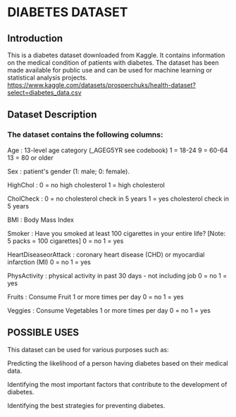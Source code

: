 # DIABETES DATASET 
 
## Introduction 
 
This is a diabetes dataset downloaded from Kaggle. It contains information on the medical condition of patients with diabetes. The dataset has been made available for public use and can be used for machine learning or statistical analysis projects. https://www.kaggle.com/datasets/prosperchuks/health-dataset?select=diabetes_data.csv 
 
## Dataset Description 
 
### The dataset contains the following columns: 
 
Age : 13-level age category (_AGEG5YR see codebook) 1 = 18-24 9 = 60-64 13 = 80 or older 
 
Sex : patient's gender (1: male; 0: female). 
 
HighChol : 0 = no high cholesterol 1 = high cholesterol 
 
CholCheck : 0 = no cholesterol check in 5 years 1 = yes cholesterol check in 5 years 
 
BMI : Body Mass Index 
 
Smoker : Have you smoked at least 100 cigarettes in your entire life? [Note: 5 packs = 100 cigarettes] 0 = no 1 = yes 
 
HeartDiseaseorAttack : coronary heart disease (CHD) or myocardial infarction (MI) 0 = no 1 = yes 
 
PhysActivity : physical activity in past 30 days - not including job 0 = no 1 = yes 
 
Fruits : Consume Fruit 1 or more times per day 0 = no 1 = yes 
 
Veggies : Consume Vegetables 1 or more times per day 0 = no 1 = yes 
 
## POSSIBLE USES 
 
This dataset can be used for various purposes such as: 
 
Predicting the likelihood of a person having diabetes based on their medical data. 
 
Identifying the most important factors that contribute to the development of diabetes. 
 
Identifying the best strategies for preventing diabetes.